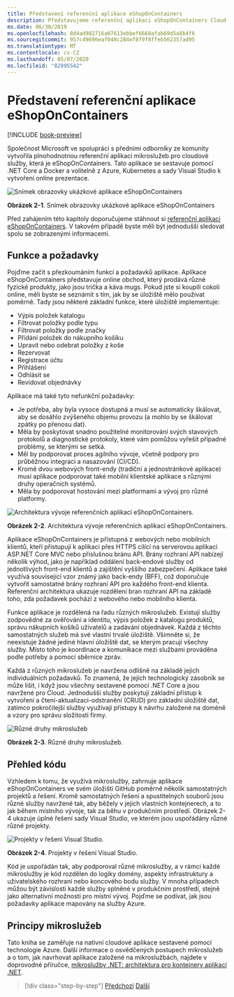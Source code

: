 ```yaml
---
title: Představení referenční aplikace eShopOnContainers
description: Představujeme referenční aplikaci eShopOnContainers Cloud Native mikroslužeb pro ASP.NET Core a Azure.
ms.date: 06/30/2019
ms.openlocfilehash: 8d4ad982716a07613ebbef6668afab69d5a8b4f6
ms.sourcegitcommit: 957c49696eaf048c284ef8f9f8ffeb562357ad95
ms.translationtype: MT
ms.contentlocale: cs-CZ
ms.lasthandoff: 05/07/2020
ms.locfileid: "82895542"
---
```

# <a name="introducing-eshoponcontainers-reference-app"></a>Představení referenční aplikace eShopOnContainers

[!INCLUDE [book-preview](../../../includes/book-preview.md)]

Společnost Microsoft ve spolupráci s předními odborníky ze komunity vytvořila plnohodnotnou referenční aplikaci mikroslužeb pro cloudové služby, která je eShopOnContainers. Tato aplikace se sestavuje pomocí .NET Core a Docker a volitelně z Azure, Kubernetes a sady Visual Studio k vytvoření online prezentace.

![Snímek obrazovky ukázkové aplikace eShopOnContainers](./media/eshoponcontainers-sample-app-screenshot.png)

**Obrázek 2-1**. Snímek obrazovky ukázkové aplikace eShopOnContainers

Před zahájením této kapitoly doporučujeme stáhnout si [referenční aplikaci eShopOnContainers](https://github.com/dotnet-architecture/eShopOnContainers). V takovém případě byste měli být jednodušší sledovat spolu se zobrazenými informacemi.

## <a name="features-and-requirements"></a>Funkce a požadavky

Pojďme začít s přezkoumáním funkcí a požadavků aplikace. Aplikace eShopOnContainers představuje online obchod, který prodává různé fyzické produkty, jako jsou trička a káva mugs. Pokud jste si koupili cokoli online, měli byste se seznámit s tím, jak by se úložiště mělo používat poměrně. Tady jsou některé základní funkce, které úložiště implementuje:

- Výpis položek katalogu
- Filtrovat položky podle typu
- Filtrovat položky podle značky
- Přidání položek do nákupního košíku
- Upravit nebo odebrat položky z koše
- Rezervovat
- Registrace účtu
- Přihlášení
- Odhlásit se
- Revidovat objednávky

Aplikace má také tyto nefunkční požadavky:

- Je potřeba, aby byla vysoce dostupná a musí se automaticky škálovat, aby se dosáhlo zvýšeného objemu provozu (a mohlo by se škálovat zpátky po přenosu dat).
- Měla by poskytovat snadno použitelné monitorování svých stavových protokolů a diagnostické protokoly, které vám pomůžou vyřešit případné problémy, se kterými se setká.
- Měl by podporovat proces agilního vývoje, včetně podpory pro průběžnou integraci a nasazování (CI/CD).
- Kromě dvou webových front-endy (tradiční a jednostránkové aplikace) musí aplikace podporovat také mobilní klientské aplikace s různými druhy operačních systémů.
- Měla by podporovat hostování mezi platformami a vývoj pro různé platformy.

![Architektura vývoje referenčních aplikací eShopOnContainers.](./media/eshoponcontainers-development-architecture.png)

**Obrázek 2-2**. Architektura vývoje referenčních aplikací eShopOnContainers.

Aplikace eShopOnContainers je přístupná z webových nebo mobilních klientů, kteří přistupují k aplikaci přes HTTPS cílící na serverovou aplikaci ASP.NET Core MVC nebo příslušnou bránu API. Brány rozhraní API nabízejí několik výhod, jako je například oddálení back-endové služby od jednotlivých front-end klientů a zajištění vyššího zabezpečení. Aplikace také využívá související vzor známý jako back-endy (BFF), což doporučuje vytvořit samostatné brány rozhraní API pro každého front-end klienta. Referenční architektura ukazuje rozdělení bran rozhraní API na základě toho, zda požadavek pochází z webového nebo mobilního klienta.

Funkce aplikace je rozdělená na řadu různých mikroslužeb. Existují služby zodpovědné za ověřování a identitu, výpis položek z katalogu produktů, správu nákupních košíků uživatelů a zadávání objednávek. Každá z těchto samostatných služeb má své vlastní trvalé úložiště. Všimněte si, že neexistuje žádné jediné hlavní úložiště dat, se kterým pracují všechny služby. Místo toho je koordinace a komunikace mezi službami prováděna podle potřeby a pomocí sběrnice zpráv.

Každá z různých mikroslužeb je navržena odlišně na základě jejich individuálních požadavků. To znamená, že jejich technologický zásobník se může lišit, i když jsou všechny sestavené pomocí .NET Core a jsou navržené pro Cloud. Jednodušší služby poskytují základní přístup k vytvoření a čtení-aktualizaci-odstranění (CRUD) pro základní úložiště dat, zatímco pokročilejší služby využívají přístupy k návrhu založené na doméně a vzory pro správu složitosti firmy.

![Různé druhy mikroslužeb](./media/different-kinds-of-microservices.png)

**Obrázek 2-3**. Různé druhy mikroslužeb.

## <a name="overview-of-the-code"></a>Přehled kódu

Vzhledem k tomu, že využívá mikroslužby, zahrnuje aplikace eShopOnContainers ve svém úložišti GitHub poměrně několik samostatných projektů a řešení. Kromě samostatných řešení a spustitelných souborů jsou různé služby navržené tak, aby běžely v jejich vlastních kontejnerech, a to jak během místního vývoje, tak za běhu v produkčním prostředí. Obrázek 2-4 ukazuje úplné řešení sady Visual Studio, ve kterém jsou uspořádány různé různé projekty.

![Projekty v řešení Visual Studio.](./media/projects-in-visual-studio-solution.png)

**Obrázek 2-4**. Projekty v řešení Visual Studio.

Kód je uspořádán tak, aby podporoval různé mikroslužby, a v rámci každé mikroslužby je kód rozdělen do logiky domény, aspekty infrastruktury a uživatelského rozhraní nebo koncového bodu služby. V mnoha případech můžou být závislosti každé služby splněné v produkčním prostředí, stejně jako alternativní možnosti pro místní vývoj. Pojďme se podívat, jak jsou požadavky aplikace mapovány na služby Azure.

## <a name="understanding-microservices"></a>Principy mikroslužeb

Tato kniha se zaměřuje na nativní cloudové aplikace sestavené pomocí technologie Azure. Další informace o osvědčených postupech mikroslužeb a o tom, jak navrhovat aplikace založené na mikroslužbách, najdete v doprovodné příručce, [mikroslužby .NET: architektura pro kontejnery aplikací .NET](https://dotnet.microsoft.com/download/thank-you/microservices-architecture-ebook).

>[!div class="step-by-step"]
>[Předchozí](candidate-apps.md)
>[Další](map-eshoponcontainers-azure-services.md)
